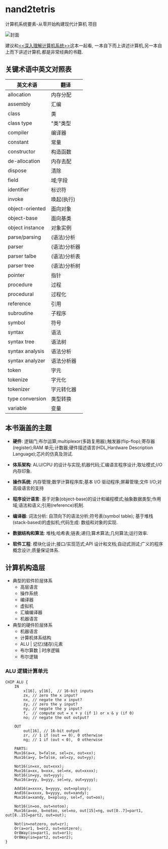 # nand2tetris

计算机系统要素-从零开始构建现代计算机 项目

![封面](https://github.com/ytzys/nand2tetris/blob/master/1.jpg)

建议和[<<深入理解计算机系统>>](https://github.com/pengliheng/cs-app3e)这本一起看, 一本自下而上讲述计算机,另一本自上而下讲述计算机.都是非常经典的书籍.

## 关键术语中英文对照表

| 英文术语        | 翻译         |
| --------------- | ------------ |
| allocation      | 内存分配     |
| assembly        | 汇编         |
| class           | 类           |
| class type      | "类"类型     |
| compiler        | 编译器       |
| constant        | 常量         |
| constructor     | 构造函数     |
| de-allocation   | 内存去配     |
| dispose         | 清除         |
| field           | 域;字段      |
| identifier      | 标识符       |
| invoke          | 唤起(执行)   |
| object-oriented | 面向对象     |
| object-base     | 面向基类     |
| object instance | 对象实例     |
| parse/parsing   | (语法)分析   |
| parser          | (语法)分析器 |
| parser talbe    | (语法)分析表 |
| parser tree     | (语法)分析树 |
| pointer         | 指针         |
| procedure       | 过程         |
| procedural      | 过程化       |
| reference       | 引用         |
| subroutine      | 子程序       |
| symbol          | 符号         |
| syntax          | 语法         |
| syntax tree     | 语法树       |
| syntax analysis | 语法分析     |
| syntax analyzer | 语法分析器   |
| token           | 字元         |
| tokenize        | 字元化       |
| tokenizer       | 字元转化器   |
| type conversion | 类型转换     |
| variable        | 变量         |

## 本书涵盖的主题

- **硬件**: 逻辑门;布尔运算;multiplexor(多路复用器);触发器(flip-flop);寄存器(register);RAM 单元;计数器;硬件描述语言(HDL,Hardware Description Language);芯片的仿真及测试.

- **体系架构**: ALU/CPU 的设计与实现;机器代码;汇编语言程序设计;取址模式;I/O 内存印象.

- **操作系统**: 内存管理;数学计算程序库;基本 I/O 驱动程序;屏幕管理;文件 I/O;对高级语言的支持

- **程序设计语言**: 基于对象(object-base)的设计和编程模式;抽象数据类型;作用域;语法和语义;引用(reference)机制.

- **编译器**: 词法分析: 自顶向下的语法分析;符号表(symbol table); 基于堆栈(stack-based)的虚拟机;代码生成: 数组和对象的实现.

- **数据结构和算法**: 堆栈;哈希表;链表;递归;算术算法;几何算法;运行效率.

- **软件工程**: 模块化设计;接口/实现范式;API 设计和文档;自动式测试;广义的程序概念设计;质量保证体系.

## 计算机构造层

- 典型的软件阶层体系
  - 高层语言
  - 操作系统
  - 编译器
  - 虚拟机
  - 汇编编译器
  - 机器语言
- 典型的硬件阶层体系
  - 机器语言
  - 计算机体系结构
  - ALU | 记忆(储存)元素
  - 布尔算数 | 时序逻辑
  - 布尔逻辑

### ALU 逻辑计算单元

```dhl
CHIP ALU {
    IN
        x[16], y[16],  // 16-bit inputs
        zx, // zero the x input?
        nx, // negate the x input?
        zy, // zero the y input?
        ny, // negate the y input?
        f,  // compute out = x + y (if 1) or x & y (if 0)
        no; // negate the out output?

    OUT
        out[16], // 16-bit output
        zr, // 1 if (out == 0), 0 otherwise
        ng; // 1 if (out < 0),  0 otherwise

    PARTS:
    Mux16(a=x, b=false, sel=zx, out=xx);
    Mux16(a=y, b=false, sel=zy, out=yy);

    Not16(in=xx, out=xxx);
    Mux16(a=xx, b=xxx, sel=nx, out=xxxx);
    Not16(in=yy, out=yyy);
    Mux16(a=yy, b=yyy, sel=ny, out=yyyy);

    Add16(a=xxxx, b=yyyy, out=xplusy);
    And16(a=xxxx, b=yyyy, out=xandy);
    Mux16(a=xandy, b=xplusy, sel=f, out=oo);

    Not16(in=oo, out=notoo);
    Mux16(a=oo, b=notoo, sel=no, out[15]=ng, out[0..7]=part1, out[8..15]=part2, out=out);

    Not(in=notzero, out=zr);
    Or(a=or1, b=or2, out=notzero);
    Or8Way(in=part1, out=or1);
    Or8Way(in=part2, out=or2);
}
```
